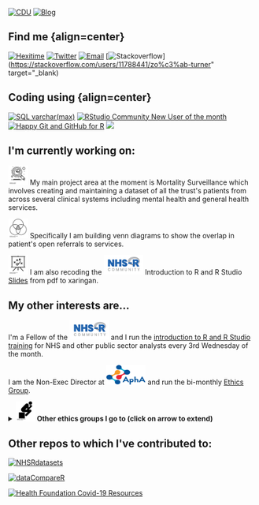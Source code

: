 [![CDU](https://badgen.net/badge/Open%20Source%20%3F/Yes%21/blue?icon=github)](https://github.com/CDU-data-science-team) [![Blog](https://img.shields.io/badge/blog-philosopher--analyst-yellowgreen)](https://philosopher-analyst.netlify.app/)
<br> 

## Find me  {align=center}

[![Hexitime](https://img.shields.io/static/v1?label=hexitime&message=skill--exchange&color=blue)](https://hexitime.com/)
[![Twitter](https://img.shields.io/twitter/follow/Letxuga007)](https://twitter.com/Letxuga007)
[![Email](https://img.shields.io/badge/-zoe.turner2@notthc.nhs.uk-c14438?style=flat-square&logo=Gmail&logoColor=white&link=mailto:zoe.turner2@notthc.nhs.uk)](mailto:zoe.turner2@notthc.nhs.uk)
[![Stackoverflow](https://stackoverflow-badge.vercel.app/?userID=11788441)](https://stackoverflow.com/users/11788441/zo%c3%ab-turner" target="_blank)

## Coding using {align=center}

[![SQL varchar(max)](https://img.shields.io/badge/Microsoft%20SQL%20Server-%2312100E.svg?logo=microsoft-sql-server&logoColor=red&style=for-the-badge)](https://lextuga007.github.io/PhilosopherAnalyst/posts/2021-02-13-finding-sql-varcharmax/)
[![RStudio Community New User of the month](https://img.shields.io/badge/RStudio-%2312100E.svg?logo=rstudio&style=for-the-badge)](https://community.rstudio.com/badges/44/new-user-of-the-month)
[![Happy Git and GitHub for R](https://img.shields.io/badge/Git-%2312100E.svg?logo=git&style=for-the-badge)](https://happygitwithr.com/)
[![](https://img.shields.io/badge/GitHub-black?logo=GitHub&style=for-the-badge)]()


## I'm currently working on:

<img src="img/noun_analysis_3166081.png" alt="Analysis" width="40" height="40"/> My main project area at the moment is Mortality Surveillance which involves creating and maintaining a dataset of all the trust's patients from across several clinical systems including mental health and general health services. 

<img src="img/noun_Venn Diagram_244898.png" alt="Venn Diagram" width="40" height="40"/> Specifically I am building venn diagrams to show the overlap in patient's open referrals to services. 

<img src="img/noun_presentation_82925.png" alt="Slides" width="40" height="40"/> I am also recoding the [<img src="img/NHSRLogo.png" alt="NHS-R Community" width="80" height="40"/>](https://nhsrcommunity.com/) Introduction to R and R Studio [Slides](https://philosopher-analyst.netlify.app/collection/) from pdf to xaringan.

## My other interests are...

I'm a Fellow of the [<img src="img/NHSRLogo.png" alt="NHS-R Community" width="80" height="40"/>](https://nhsrcommunity.com/) and I run the [introduction to R and R Studio training](https://nhsrcommunity.com/events/) for NHS and other public sector analysts every 3rd Wednesday of the month.

I am the Non-Exec Director at [<img src="img/Apha-Logo.svg" alt="Association of Professional Healthcare Analysts" width="80" height="40"/>](https://www.aphanalysts.org/) and run the bi-monthly [Ethics Group](https://www.aphanalysts.org/apha-events-and-training/). 

<details>
  <summary><b><img src="img/noun_thinker_215431.png" alt="Philosophy" width="40" height="40"/> Other ethics groups I go to (click on arrow to extend) </b></summary>
✨ [AphA Ethics group](https://www.aphanalysts.org/apha-events-and-training/)<br>
✨ [Data Ethics Group](https://github.com/very-good-science/data-ethics-club)
<br>
✨ [Data Science Campus Ethics Society Reading Group](https://datasciencecampus.github.io/ethics_society_reading_group/) <br>
✨ Nottinghamshire Healthcare NHS Foundation Trust Ethics Committee   <br>
✨ Nottingham University Hospitals Ethics Committee.
</details>



## Other repos to which I've contributed to:

[![NHSRdatasets](https://github-readme-stats.vercel.app/api/pin/?username=nhs-r-community&repo=NHSRdatasets)](https://github.com/nhs-r-community/NHSRdatasets)

[![dataCompareR](https://github-readme-stats.vercel.app/api/pin/?username=capitalone&repo=dataCompareR)](https://github.com/capitalone/dataCompareR)

[![Health Foundation Covid-19 Resources](https://github-readme-stats.vercel.app/api/pin/?username=HFAnalyticsLab&repo=COVID19_Resources)](https://github.com/HFAnalyticsLab/COVID19_Resources)

<!--
Attributions: 
analysis by Flatart from the Noun Project
presentation by Garrett Knoll from the Noun Project
thinker by Gilbert Bages from the Noun Project
Venn Diagram by Josh Sorosky from the Noun Project

Badges from:

inspiration from https://github.com/claytonjhamilton/claytonjhamilton
https://github.com/Naereen/badges
https://github.com/ellerbrock/open-source-badges/blob/master/README.md - not used
https://github.com/anuraghazra/github-readme-stats
https://shields.io/category/build


-->
